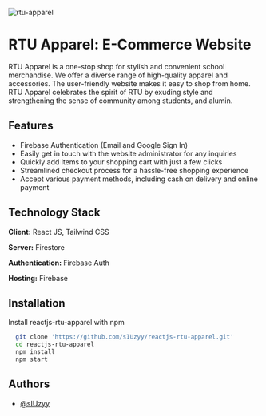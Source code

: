 ![rtu-apparel](https://github.com/user-attachments/assets/503f563d-6451-418d-9c6f-c296ac6753c7)

# RTU Apparel: E-Commerce Website

RTU Apparel is a one-stop shop for stylish and convenient school merchandise. We offer a diverse range of high-quality apparel and accessories. The user-friendly website makes it easy to shop from home. RTU Apparel celebrates the spirit of RTU by exuding style and strengthening the sense of community among students, and alumin.


## Features

- Firebase Authentication (Email and Google Sign In)
- Easily get in touch with the website administrator for any inquiries
- Quickly add items to your shopping cart with just a few clicks
- Streamlined checkout process for a hassle-free shopping experience
- Accept various payment methods, including cash on delivery and online payment 


## Technology Stack

**Client:** React JS, Tailwind CSS

**Server:** Firestore

**Authentication:** Firebase Auth 

**Hosting:** Firebase


## Installation

Install reactjs-rtu-apparel with npm

```bash
  git clone 'https://github.com/sIUzyy/reactjs-rtu-apparel.git'
  cd reactjs-rtu-apparel
  npm install 
  npm start
```

    
## Authors

- [@sIUzyy](https://github.com/sIUzyy)

